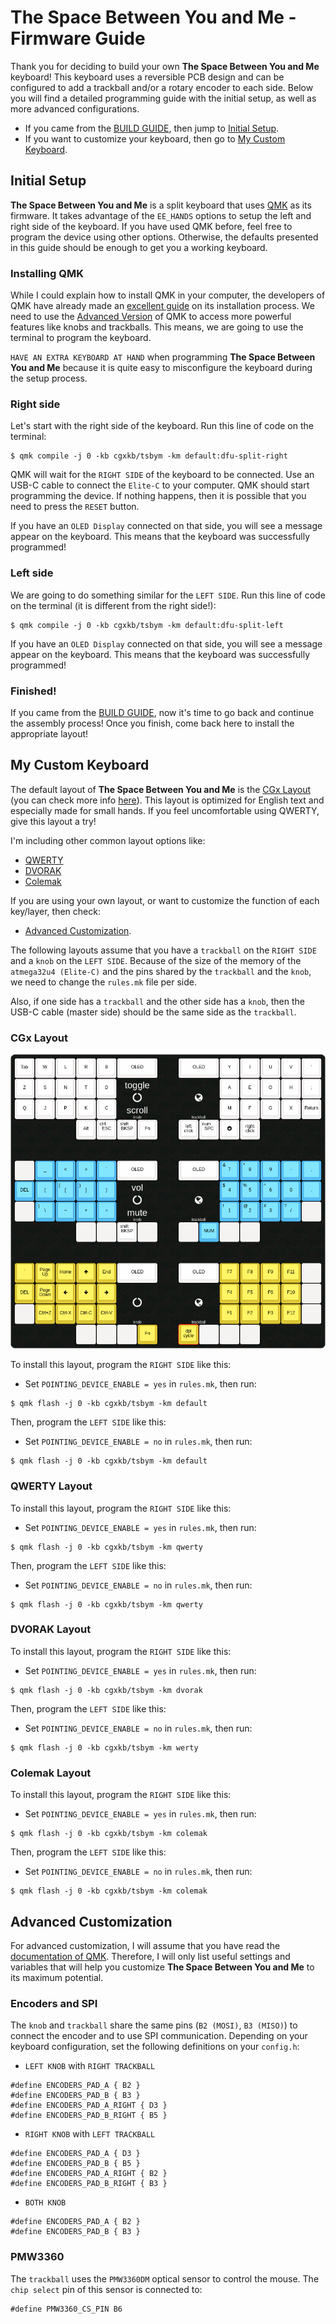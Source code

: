 # The Space Between You and Me - Firmware Guide

Thank you for deciding to build your own **The Space Between You and Me**
keyboard! This keyboard uses a reversible PCB design and can be configured to
add a trackball and/or a rotary encoder to each side. Below you will find a
detailed programming guide with the initial setup, as well as more advanced
configurations.

- If you came from the [BUILD GUIDE](./build_guide_en.md), then jump to [Initial
Setup](#section-is).
- If you want to customize your keyboard, then go to [My Custom
    Keyboard](#section-mck).

## <a name="section-is"></a>Initial Setup

**The Space Between You and Me** is a split keyboard that uses
[QMK](https://docs.qmk.fm/#/) as its firmware.  It takes advantage of the
`EE_HANDS` options to setup the left and right side of the keyboard. If you
have used QMK before, feel free to program the device using other options.
Otherwise, the defaults presented in this guide should be enough to get you a
working keyboard.

### Installing QMK

While I could explain how to install QMK in your computer, the developers of
QMK have already made an [excellent guide](https://docs.qmk.fm/#/newbs) on its
installation process. We need to use the [Advanced
Version](https://docs.qmk.fm/#/newbs) of QMK to access more powerful features
like knobs and trackballs. This means, we are going to use the terminal to
program the keyboard.

`HAVE AN EXTRA KEYBOARD AT HAND` when programming **The Space Between You and
Me** because it is quite easy to misconfigure the keyboard during the setup
process.

### Right side

Let's start with the right side of the keyboard. Run this line of code on the
terminal:

```
$ qmk compile -j 0 -kb cgxkb/tsbym -km default:dfu-split-right
```

QMK will wait for the `RIGHT SIDE` of the keyboard to be connected. Use an
USB-C cable to connect the `Elite-C` to your computer. QMK should start
programming the device. If nothing happens, then it is possible that you need
to press the `RESET` button.

If you have an `OLED Display` connected on that side, you will see a message
appear on the keyboard. This means that the keyboard was successfully
programmed!

### Left side

We are going to do something similar for the `LEFT SIDE`. Run this line of code
on the terminal (it is different from the right side!):

```
$ qmk compile -j 0 -kb cgxkb/tsbym -km default:dfu-split-left
```

If you have an `OLED Display` connected on that side, you will see a message
appear on the keyboard. This means that the keyboard was successfully
programmed!

### Finished!

If you came from the [BUILD GUIDE](./build_guide_en.md), now it's time to go
back and continue the assembly process! Once you finish, come back here to
install the appropriate layout!

## <a name="section-mck"></a>My Custom Keyboard

The default layout of **The Space Between You and Me** is the [CGx
Layout](#section-cgxl) (you can check more info
[here](https://eiji.onchi.me/project/cgx-keyboard/)). This layout is optimized
for English text and especially made for small hands. If you feel uncomfortable
using QWERTY, give this layout a try!

I'm including other common layout options like:
- [QWERTY](#section-ql)
- [DVORAK](#section-dl)
- [Colemak](#section-cl)

If you are using your own layout, or want to customize the function of each
key/layer, then check:
- [Advanced Customization](#section-ac).

The following layouts assume that you have a `trackball` on the `RIGHT SIDE`
and a `knob` on the `LEFT SIDE`. Because of the size of the memory of the
`atmega32u4 (Elite-C)` and the pins shared by the `trackball` and the `knob`,
we need to change the `rules.mk` file per side.

Also, if one side has a `trackball` and the other side has a `knob`, then the
USB-C cable (master side) should be the same side as the `trackball`.

### <a name="section-cgxl"></a>CGx Layout

![CGx Layout](./img/cgx-layout.png)

To install this layout, program the `RIGHT SIDE` like this:

- Set `POINTING_DEVICE_ENABLE = yes` in `rules.mk`, then run:

```
$ qmk flash -j 0 -kb cgxkb/tsbym -km default
```

Then, program the `LEFT SIDE` like this:

- Set `POINTING_DEVICE_ENABLE = no` in `rules.mk`, then run:

```
$ qmk flash -j 0 -kb cgxkb/tsbym -km default
```


### <a name="section-ql"></a>QWERTY Layout

To install this layout, program the `RIGHT SIDE` like this:

- Set `POINTING_DEVICE_ENABLE = yes` in `rules.mk`, then run:

```
$ qmk flash -j 0 -kb cgxkb/tsbym -km qwerty
```

Then, program the `LEFT SIDE` like this:

- Set `POINTING_DEVICE_ENABLE = no` in `rules.mk`, then run:

```
$ qmk flash -j 0 -kb cgxkb/tsbym -km qwerty
```

### <a name="section-dl"></a>DVORAK Layout

To install this layout, program the `RIGHT SIDE` like this:

- Set `POINTING_DEVICE_ENABLE = yes` in `rules.mk`, then run:

```
$ qmk flash -j 0 -kb cgxkb/tsbym -km dvorak
```

Then, program the `LEFT SIDE` like this:

- Set `POINTING_DEVICE_ENABLE = no` in `rules.mk`, then run:

```
$ qmk flash -j 0 -kb cgxkb/tsbym -km werty
```

### <a name="section-cl"></a>Colemak Layout

To install this layout, program the `RIGHT SIDE` like this:

- Set `POINTING_DEVICE_ENABLE = yes` in `rules.mk`, then run:

```
$ qmk flash -j 0 -kb cgxkb/tsbym -km colemak
```

Then, program the `LEFT SIDE` like this:

- Set `POINTING_DEVICE_ENABLE = no` in `rules.mk`, then run:

```
$ qmk flash -j 0 -kb cgxkb/tsbym -km colemak
```

## <a name="section-ac"></a>Advanced Customization

For advanced customization, I will assume that you have read the [documentation
of QMK](https://docs.qmk.fm/#/). Therefore, I will only list useful settings
and variables that will help you customize **The Space Between You and Me** to
its maximum potential.

### Encoders and SPI

The `knob` and `trackball` share the same pins (`B2 (MOSI)`, `B3 (MISO)`) to
connect the encoder and to use SPI communication. Depending on your keyboard
configuration, set the following definitions on your `config.h`:


- `LEFT KNOB` with `RIGHT TRACKBALL`
```
#define ENCODERS_PAD_A { B2 }
#define ENCODERS_PAD_B { B3 }
#define ENCODERS_PAD_A_RIGHT { D3 }
#define ENCODERS_PAD_B_RIGHT { B5 }
```

- `RIGHT KNOB` with `LEFT TRACKBALL`
```
#define ENCODERS_PAD_A { D3 }
#define ENCODERS_PAD_B { B5 }
#define ENCODERS_PAD_A_RIGHT { B2 }
#define ENCODERS_PAD_B_RIGHT { B3 }
```

- `BOTH KNOB`
```
#define ENCODERS_PAD_A { B2 }
#define ENCODERS_PAD_B { B3 }
```

### PMW3360

The `trackball` uses the `PMW3360DM` optical sensor to control the mouse. The
`chip select` pin of this sensor is connected to:

```
#define PMW3360_CS_PIN B6
```
